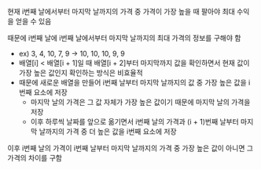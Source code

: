 현재 i번째 날에서부터 마지막 날까지의 가격 중 가격이 가장 높을 때 팔아야 최대 수익을 얻을 수 있음

때문에 i번째 날에 i번째 날에서부터 마지막 날까지의 최대 가격의 정보를 구해야 함

  - ex) 3, 4, 10, 7, 9 -> 10, 10, 10, 9, 9
  - 배열[i] < 배열[i + 1]일 때 배열[i + 2]부터 마지막까지 값을 확인하면서 현재 값이 가장 높은 값인지 확인하는 방식은 비효율적
  - 때문에 새로운 배열을 만들어 i번째 날부터 마지막 날까지의 값 중 가장 높은 값을 i번째 요소에 저장
    - 마지막 날의 가격은 그 값 자체가 가장 높은 값이기 때문에 마지막 날의 가격을 저장
    - 이후 하루씩 날짜를 앞으로 옮기면서 i번째 날의 가격과 (i + 1)번째 날부터 마지막 날까지의 가격 중 더 높은 값을 i번째 요소에 저장
   
이후 i번째 날의 가격이 i번째 날부터 마지막 날까지의 가격 중 가장 높은 값이 아니면 그 가격의 차이를 구함
